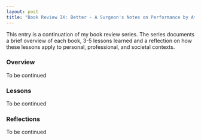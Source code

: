 ```yaml
---
layout: post
title: "Book Review IX: Better - A Surgeon's Notes on Performance by Atul Gawande (Review in Progress) "
---
```


This entry is a continuation of my book review series. 
The series documents a brief overview of each book, 
3-5 lessons learned and a reflection on how these lessons apply to
personal, professional, and societal contexts.

### Overview
To be continued

### Lessons
To be continued

### Reflections
To be continued

